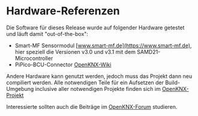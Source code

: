 <!-- Contents of this file can be copied to HTML by Markdown: Copy to HTML extension -->
# Hardware-Referenzen

Die Software für dieses Release wurde auf folgender Hardware getestet und läuft damit "out-of-the-box":

* Smart-MF Sensormodul [www.smart-mf.de](https://www.smart-mf.de), hier speziell die Versionen v3.0 und v3.1 mit dem SAMD21-Microcontroller
* PiPico-BCU-Connector [OpenKNX-Wiki](https://github.com/OpenKNX/OpenKNX/wiki/PiPico-BCU-Connector)

Andere Hardware kann genutzt werden, jedoch muss das Projekt dann neu compiliert werden. Alle notwendigen Teile für ein Aufsetzen der Build-Umgebung inclusive aller notwendigen Projekte finden sich im [OpenKNX-Projekt](https://github.com/OpenKNX)

Interessierte sollten auch die Beiträge im [OpenKNX-Forum](https://knx-user-forum.de/forum/projektforen/openknx) studieren.

